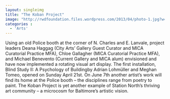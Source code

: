 ```yaml
---
layout: singleimg
title: "The Koban Project"
image: "http://rwdfoundation.files.wordpress.com/2013/04/photo-1.jpg?w=600"
categories :
  - 'Arts'
---
```


Using an old Police booth at the corner of N. Charles and E. Lanvale, project leaders Deana Haggag (City Arts’ Gallery Guest Curator and MICA Curatorial Practice MFA), Chloe Gallagher (MICA Curatorial Practice MFA), and Michael Benevento (Current Gallery and MICA alum) envisioned and have now implemented a rotating visual art display. The first installation, Blind Study II: A Psychology of Buildingby Adrian Lohmüller and Meghan Tomeo, opened on Sunday April 21st. On June 7th another artist’s work will find its home at the Police booth – the disciplines range from poetry to paint. The Koban Project is yet another example of Station North’s thriving art community – a microcosm for Baltimore’s artistic vision.

